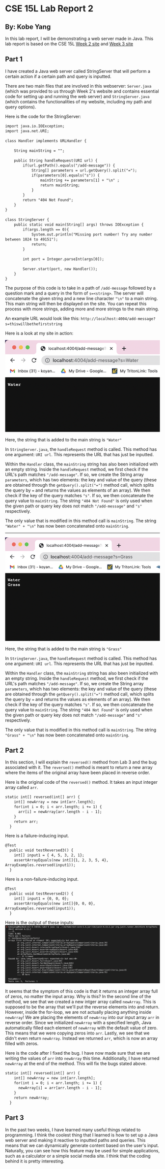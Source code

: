 # CSE 15L Lab Report 2
## By: Kobe Yang

In this lab report, I will be demonstrating a web server made in Java. 
This lab report is based on the CSE 15L [Week 2 site](https://ucsd-cse15l-s23.github.io/week/week2/) and [Week 3 site](https://ucsd-cse15l-s23.github.io/week/week3/)

## Part 1

I have created a Java web server called StringServer that will perform a certain action if a certain path and query is inputted. 

There are two main files that are involved in this webserver: `Server.java` (which was provided to us through Week 2's website and contains essential code for setting up and running the web server) and `StringServer.java` (which contains the functionalities of my website, including my path and query options). 

Here is the code for the StringServer: 
```
import java.io.IOException;
import java.net.URI;

class Handler implements URLHandler {
    
    String mainString = ""; 

    public String handleRequest(URI url) {
        if(url.getPath().equals("/add-message")) {
            String[] parameters = url.getQuery().split("=");
            if(parameters[0].equals("s")) {
                mainString += parameters[1] + "\n" ; 
                return mainString; 
            }
        }
        return "404 Not Found"; 
    }
}

class StringServer {
    public static void main(String[] args) throws IOException {
        if(args.length == 0){
            System.out.println("Missing port number! Try any number between 1024 to 49151");
            return;
        }

        int port = Integer.parseInt(args[0]);

        Server.start(port, new Handler());
    }
}
```

The purpose of this code is to take in a path of `/add-message` followed by a question mark and a query in the form of `s=<string>`. 
The server will concatenate the given string and a new line character `"\n"` to a main string. This main string will then be displayed on the site. 
You can repeat this process with more strings, adding more and more strings to the main string. 

An example URL would look like this: `http://localhost:4004/add-message?s=thiswillbethefirststring`

Here is a look at my site in action: 

![Image](LabReport2Screenshot1.png)

Here, the string that is added to the main string is `"Water"`

In `StringServer.java`, the `handleRequest` method is called. This method has one argument: `URI url`. This represents the URL that has just be inputted. 

Within the `Handler` class, the `mainString` string has also been initialized with an empty string. Inside the `handleRequest` method, we first check if the URL's path matches `"/add-message"`. If so, we create the String array `parameters`, which has two elements: the key and value of the query (these are obtained through the `getQuery().split("=")` method call, which splits the query by `=` and returns the values as elements of an array). We then check if the key of the query matches `"s"`. If so, we then concatenate the query value to `mainString`. The string `"404 Not Found"` is only used when the given path or query key does not match `"/add-message"` and `"s"` respectively. 

The only value that is modified in this method call is `mainString`. The string `"Water" + "\n"` has now been concatenated onto `mainString`.

---

![Image](LabReport2Screenshot2.png)

Here, the string that is added to the main string is `"Grass"`

In `StringServer.java`, the `handleRequest` method is called. This method has one argument: `URI url`. This represents the URL that has just be inputted. 

Within the `Handler` class, the `mainString` string has also been initialized with an empty string. Inside the `handleRequest` method, we first check if the URL's path matches `"/add-message"`. If so, we create the String array `parameters`, which has two elements: the key and value of the query (these are obtained through the `getQuery().split("=")` method call, which splits the query by `=` and returns the values as elements of an array). We then check if the key of the query matches `"s"`. If so, we then concatenate the query value to `mainString`. The string `"404 Not Found"` is only used when the given path or query key does not match `"/add-message"` and `"s"` respectively. 

The only value that is modified in this method call is `mainString`. The string `"Grass" + "\n"` has now been concatenated onto `mainString`.


## Part 2
In this section, I will explain the `reversed()` method from Lab 3 and the bug associated with it. The `reversed()` method is meant to return a new array where the items of the original array have been placed in reverse order. 

Here is the original code of the `reversed()` method. It takes an input integer array called `arr`. 
```
static int[] reversed(int[] arr) {
    int[] newArray = new int[arr.length];
    for(int i = 0; i < arr.length; i += 1) {
      arr[i] = newArray[arr.length - i - 1];
    }
    return arr;
  }
```

Here is a failure-inducing input. 
```
@Test
  public void testReversed3() {
    int[] input1 = { 4, 5, 3, 2, 1};
    assertArrayEquals(new int[]{1, 2, 3, 5, 4}, ArrayExamples.reversed(input1));
  }
```

Here is a non-failure-inducing input. 
```
@Test
  public void testReversed2() {
    int[] input1 = {0, 0, 0};
    assertArrayEquals(new int[]{0, 0, 0}, ArrayExamples.reversed(input1));
  }
```

Here is the output of these inputs: 
![Image](LabReport2Screenshot3.png)

It seems that the symptom of this code is that it returns an integer array full of zeros, no matter the input array. Why is this? In the second line of the method, we see that we created a new intger array called `newArray`. This is supposed to be the array that we'll put the reverse elements into and return. However, inside the for-loop, we are not actually placing anything inside `newArray`! We are placing the elements of `newArray` into our input array `arr` in reverse order. Since we initialized `newArray` with a specified length, Java automatically filled each element of `newArray` with the default value of zero. This means that we were copying zeros into `arr`. Lastly, we see that we didn't even return `newArray`. Instead we returned `arr`, which is now an array filled with zeros. 

Here is the code after I fixed the bug. I have now made sure that we are writing the values of `arr` into `newArray` this time. Additionally, I have returned `newArray` at the end of the method. This will fix the bugs stated above. 
```
static int[] reversed(int[] arr) {
    int[] newArray = new int[arr.length];
    for(int i = 0; i < arr.length; i += 1) {
      newArray[i] = arr[arr.length - i - 1];
    }
    return newArray;
  }
```

## Part 3
In the past two weeks, I have learned many useful things related to programming. I think the coolest thing that I learned is how to set up a Java web server and making it reactive to inputted paths and queries. This means that we can dynamically generate content based on the user's input. Naturally, you can see how this feature may be used for simple applications, such as a calculator or a simple social media site. I think that the coding behind it is pretty interesting. 








